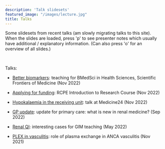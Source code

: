 ```yaml
---
description: 'Talk slidesets'
featured_image: "/images/lecture.jpg"
title: Talks
---
```


Some slidesets from recent talks (am slowly migrating talks to this site).  When the slides are loaded, press 'p' to see presenter notes which usually have additional / explanatory information.  (Can also press 'o' for an overview of all slides.)  

<br>

Talks:  

- [Better biomarkers](https://renalrob-talk-biomarker.netlify.app/): teaching for BMedSci in Health Sciences, Scientific Frontiers of Medicine (Nov 2022)  

- [Applying for funding](https://renalrob-talk-funding.netlify.app/): RCPE Introduction to Research Course (Nov 2022)  

- [Hypokalaemia in the receiving unit](https://renalrob-talk-k24.netlify.app/): talk at Medicine24 (Nov 2022)  

- [GP update](https://renalrob-talk-gp22.netlify.app/): update for primary care: what is new in renal medicine? (Sep 2022)  

- [Renal QI](https://renalrob-talk-qi22.netlify.app/): interesting cases for GIM teaching (May 2022)

- [PLEX in vasculitis](https://renalrob-talk-plex21.netlify.app/): role of plasma exchange in ANCA vasculitis (Nov 2021)


